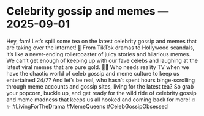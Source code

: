 # Celebrity gossip and memes — 2025-09-01

Hey, fam! Let’s spill some tea on the latest celebrity gossip and memes that are taking over the internet! 🌟 From TikTok dramas to Hollywood scandals, it’s like a never-ending rollercoaster of juicy stories and hilarious memes. We can’t get enough of keeping up with our fave celebs and laughing at the latest viral memes that are pure gold. 💁‍♀️ Who needs reality TV when we have the chaotic world of celeb gossip and meme culture to keep us entertained 24/7? And let’s be real, who hasn’t spent hours binge-scrolling through meme accounts and gossip sites, living for the latest tea? So grab your popcorn, buckle up, and get ready for the wild ride of celebrity gossip and meme madness that keeps us all hooked and coming back for more! 🔥✨ #LivingForTheDrama #MemeQueens #CelebGossipObsessed